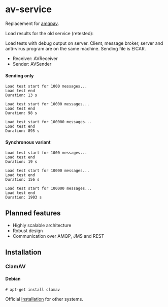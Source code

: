 # av-service

Replacement for [amqpav](https://github.com/dvoraka/amqpav).

Load results for the old service (retested):

Load tests with debug output on server. Client, message broker, server and anti-virus program are on the same machine. Sending file is EICAR.

* Receiver: AVReceiver
* Sender: AVSender

#### Sending only
```
Load test start for 1000 messages...
Load test end
Duration: 13 s
```
```
Load test start for 10000 messages...
Load test end
Duration: 98 s
```
```
Load test start for 100000 messages...
Load test end
Duration: 895 s
```
#### Synchronous variant
```
Load test start for 1000 messages...
Load test end
Duration: 19 s
```
```
Load test start for 10000 messages...
Load test end
Duration: 156 s
```
```
Load test start for 100000 messages...
Load test end
Duration: 1903 s
```

## Planned features
* Highly scalable architecture
* Robust design
* Communication over AMQP, JMS and REST

## Installation
### ClamAV
#### Debian
```
# apt-get install clamav
```
Official [installation](http://www.clamav.net/documents/installing-clamav) for other systems.
